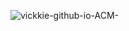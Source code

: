 

![vickkie-github-io-ACM-](https://github.com/vickkie/ACM/assets/43224578/68ee35bc-cca1-4677-b992-2c12cf58c78e)
